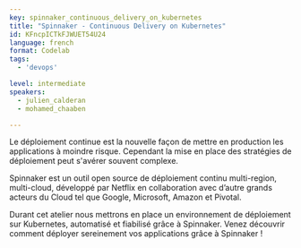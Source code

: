 ```yaml
---
key: spinnaker_continuous_delivery_on_kubernetes
title: "Spinnaker - Continuous Delivery on Kubernetes"
id: KFncpICTkFJWUET54U24
language: french
format: Codelab
tags:
  - 'devops'

level: intermediate
speakers:
  - julien_calderan
  - mohamed_chaaben

---
```


Le déploiement continue est la nouvelle façon de mettre en production les applications à moindre risque. Cependant la mise en place des stratégies de déploiement peut s'avérer souvent complexe.
 
Spinnaker est un outil open source de déploiement continu multi-region, multi-cloud, développé par Netflix en collaboration avec d’autre grands acteurs du Cloud tel que Google, Microsoft, Amazon et Pivotal.

Durant cet atelier nous mettrons en place un environnement de déploiement sur Kubernetes, automatisé et fiabilisé grâce à Spinnaker.
Venez découvrir comment déployer sereinement vos applications grâce à Spinnaker !

